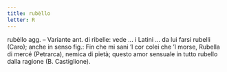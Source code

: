 ```yaml
---
title: rubèllo
letter: R
---
```

rubèllo agg. – Variante ant. di ribelle: vede ... i Latini ... da lui farsi rubelli (Caro); anche in senso fig.: Fin che mi sani ’l cor colei che ’l morse, Rubella di mercé (Petrarca), nemica di pietà; questo amor sensuale in tutto rubello dalla ragione (B. Castiglione).